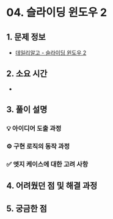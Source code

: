 # 04. 슬라이딩 윈도우 2

## 1. 문제 정보
- [데일리알고 - 슬라이딩 윈도우 2](https://dailyalgo.kr/ko/problems/203)

## 2. 소요 시간
- 

## 3. 풀이 설명
### 💡 아이디어 도출 과정

### ⚙️ 구현 로직의 동작 과정

### ✅ 엣지 케이스에 대한 고려 사항

## 4. 어려웠던 점 및 해결 과정

## 5. 궁금한 점

